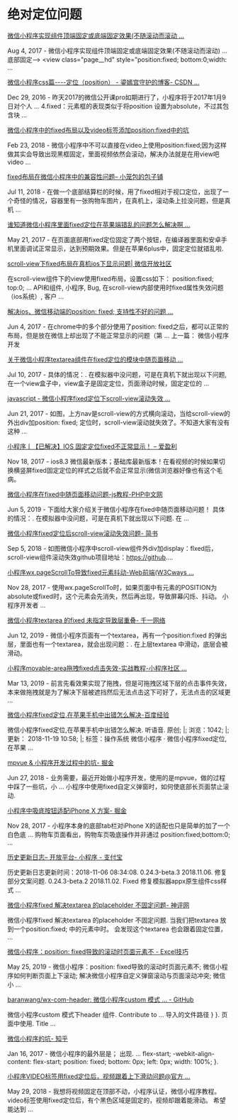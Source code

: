 # 绝对定位问题

[微信小程序实现组件顶端固定或底端固定效果\(不随滚动而滚动 ...](https://blog.csdn.net/qq_28988969/article/details/76673708)

Aug 4, 2017 - 微信小程序实现组件顶端固定或底端固定效果\(不随滚动而滚动\) ... 底部固定--&gt; &lt;view class="page\_\_hd" style="position:fixed; bottom:0;width: ...

[微信小程序css篇----定位（position） - 鎏嫣宫守护的博客- CSDN ...](https://blog.csdn.net/qq_32067045/article/details/53924536)

Dec 29, 2016 - 昨天2017的微信公开课pro如期进行了，小程序将于2017年1月9日对个人 ... 4.fixed：元素框的表现类似于将position 设置为absolute，不过其包含块 ...

[微信小程序中的fixed布局以及video标签添加position:fixed中的坑](https://my.oschina.net/kaiyuanlong/blog/1623016)

Feb 23, 2018 - 微信小程序中不可以直接在video上使用position:fixed;因为这样做其实会导致出现黑框固定，里面视频依然会滚动，解决办法就是在用view吧video ...

[fixed布局在微信小程序中的兼容性问题– 小笼包的包子铺](http://u-to-world.com:8081/?p=265)

Jul 11, 2018 - 在做一个底部结算栏的时候，用了fixed相对于视口定位，出现了一个奇怪的情况，容器里有一张购物车图片，在真机上，滚动条上拉没问题，但是真机 ...

[谁知道微信小程序里面fixed定位在苹果端错乱的问题怎么解决啊 ...](https://developers.weixin.qq.com/community/develop/doc/1c827d8a8b5fffcce5f0bb8881137b68)

May 21, 2017 - 在页面底部用fixed定位固定了两个按钮，在编译器里面和安卓手机里面调试正常显示，达到预期效果。但是在苹果6plus中，固定定位就错乱啦.

[scroll-view下fixed布局在真机ios下显示问题\| 微信开放社区](https://developers.weixin.qq.com/community/develop/doc/00080e9a7a07f828ea18cb13a51c00)

在scroll-view组件下的view使用fixed布局，设置css如下： position:fixed; top:0; ... API和组件, 小程序, Bug, 在scroll-view内部使用时fixed属性失效问题（ios系统）, 客户 ...

[解决ios、微信移动端的position: fixed; 支持性不好的问题 ...](https://www.cnblogs.com/zhuzhenwei918/p/6941180.html)

Jun 4, 2017 - 在chrome中的多个部分使用了position: fixed之后，都可以正常的布局，但是放在微信上却出现了不能正常显示的问题（第 ... 上一篇： 微信小程序开发

[关于微信小程序textarea组件在fixed定位的模块中随页面移动 ...](https://www.cnblogs.com/miu-key/p/7145438.html)

Jul 10, 2017 - 具体的情况：. 在模拟器中没问题，可是在真机下就出现以下问题, 在一个view盒子中，view盒子是固定定位，页面滑动时候，固定定位的 ...

[javascript - 微信小程序fixed定位下scroll-view滚动失效 ...](https://segmentfault.com/q/1010000009866120)

Jun 21, 2017 - 如图，上方nav是scroll-view的方式横向滚动，当给scroll-view的外出div加position: fixed; 定位时，scroll-view滚动就失效了。不知道大家有没有这种 ...

[小程序丨【已解决】IOS 固定定位fixed不正常显示！ – 爱盈利](https://www.aiyingli.com/52759.html)

Nov 18, 2017 - ios8.3 微信最新版本；基础库最新版本！在看视频的时候如果切换横竖屏fixed固定定位的样式之后就不会正常显示\(微信浏览器好像也有这个毛病。

[微信小程序在fixed中随页面移动问题-js教程-PHP中文网](https://www.php.cn/js-tutorial-373563.html)

Jun 5, 2019 - 下面给大家介绍关于微信小程序在fixed中随页面移动问题！ 具体的情况：. 在模拟器中没问题，可是在真机下就出现以下问题. 在 ...

[微信小程序fixed定位后scroll-view滚动失效问题- 简书](https://www.jianshu.com/p/953a303bcfd6)

Sep 5, 2018 - 如图微信小程序中scroll-view组件外div加display：flxed后， scroll-view组件滚动失效github项目地址：[https://github](https://github)....

[小程序wx.pageScrollTo导致fixed元素抖动-Web前端\(W3Cways ...](https://www.w3cways.com/2235.html)

Nov 28, 2017 - 使用wx.pageScrollTo时，如果页面中有元素的POSITION为absolute或fixed时，这个元素会先消失，然后再出现，导致屏幕闪烁、抖动。 小程序开发者 ...

[微信小程序textarea 的fixed 未指定导致层重叠- 千一网络](http://www.cftea.com/c/2019/06/11469.asp)

Jun 12, 2019 - 微信小程序页面有一个textarea，再有一个position:fixed 的弹出层，里面也有一个textarea，就会出现问题：. 在上层textarea 中滑动，底层会被滑动。

[小程序movable-area拖拽fixed点击失效-实战教程-小程序社区 ...](http://www.wxapp-union.com/article-4985-1.html)

Mar 13, 2019 - 前言先看效果实现了拖拽，但是可拖拽区域下层的点击事件失效，本来做拖拽就是为了解决下层被遮挡然后无法点击这下可好了，无法点击的区域更 ...

[微信小程序fixed定位,在苹果手机中出错怎么解决-百度经验](https://jingyan.baidu.com/article/9f63fb9149f503c8400f0e1a.html)

微信小程序fixed定位,在苹果手机中出错怎么解决. 听语音. 原创; \|; 浏览：1042; \|; 更新： 2018-11-19 10:58; \|; 标签：操作系统 微信小程序 · 微信小程序fixed定位,在苹果 ...

[mpvue & 小程序开发过程中的坑- 掘金](https://juejin.im/post/5b332fd7e51d4558d727051e)

Jun 27, 2018 - 业务需要，最近开始做小程序开发，使用的是mpvue，做的过程中踩了一些坑，小 ... 小程序中使用fixed自定义弹窗时，如何使底部长页面禁止滚动.

[小程序中吸底按钮适配iPhone X 方案- 掘金](https://juejin.im/post/5a1d396551882546d71f157b)

Nov 28, 2017 - 小程序本身的底部tab栏对iPhone X的适配也只是简单的加了一个白色底 ... 购物车页面看出，购物车页吸底操作并非通过 position:fixed;bottom:0; ...

[历史更新日志– 开放平台- 小程序 - 支付宝](https://docs.alipay.com/mini/ide/changelog)

历史更新日志更新时间：2018-11-06 08:34:08. 0.24.3-beta.3 2018.11.06. 修复部分文案问题. 0.24.3-beta.2 2018.11.02. Fixed 修复模拟器appx原生组件css样式 ...

[微信小程序fixed 解决textarea 的placeholder 不固定问题- 神评网](http://www.ishenping.com/ArtInfo/123198.html)

微信小程序fixed 解决textarea 的placeholder 不固定问题. 当我们把textarea 放到一个position:fixed; 中的元素中时。 会发现这个textarea 也会跟着固定位置， ...

[微信小程序：position: fixed导致的滚动时页面元素不 - Excel技巧](http://www.excel-jiqiao.com/subject/kozazqtx.html)

May 25, 2019 - 微信小程序：position: fixed导致的滚动时页面元素不; 微信小程序如何判断页面上下滚动; 解决微信小程序自定义弹窗滚动与页面滚动冲突; 微信小 ...

[baranwang/wx-com-header: 微信小程序custom 模式 ... - GitHub](https://github.com/baranwang/wx-com-header)

微信小程序custom 模式下header 组件. Contribute to ... 导入的文件路径 } }. 页面中使用. Title ...

[微信小程序的坑- 知乎](https://zhuanlan.zhihu.com/p/24860332)

Jan 16, 2017 - 微信小程序的最外层是； 出现.  ... flex-start; -webkit-align-content: flex-start; position: fixed; bottom: 0px; left: 0px; width: 100%; }.

[小程序VIDEO标签用fixed定位后，视频跟着上下滑动问题@官方 ...](http://html51.com/info-13768-1/)

May 29, 2018 - 我想将视频固定在顶部不动，小程序认证，微信小程序教程。video标签使用fixed定位后，有个黑色区域是固定的，视频却跟着能滑动。 希望能达到 ...

